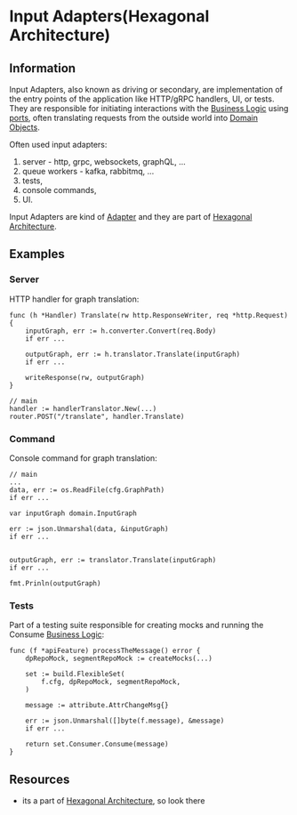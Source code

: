 # Input Adapters(Hexagonal Architecture)

## Information

Input Adapters, also known as driving or secondary, are implementation of the entry points of the application like HTTP/gRPC handlers, UI, or tests. They are responsible for initiating interactions with the [Business Logic](https://github.com/vimcki/design-principles/blob/master/Business%20Logic.md) using [ports](https://github.com/vimcki/design-principles/blob/master/Port.md), often translating requests from the outside world into [Domain Objects](https://github.com/vimcki/design-principles/blob/master/Domain%20Objects.md). 

Often used input adapters:

1. server - http, grpc, websockets, graphQL, ...
1. queue workers - kafka, rabbitmq, ...
1. tests,
1. console commands,
1. UI.

Input Adapters are kind of [Adapter](https://github.com/vimcki/design-principles/blob/master/Adapter.md) and they are part of [Hexagonal Architecture](https://github.com/vimcki/design-principles/blob/master/Hexagonal%20Architecture.md).

## Examples

### Server

HTTP handler for graph translation:

```golang
func (h *Handler) Translate(rw http.ResponseWriter, req *http.Request){
	inputGraph, err := h.converter.Convert(req.Body)
	if err ...

	outputGraph, err := h.translator.Translate(inputGraph)
	if err ...

	writeResponse(rw, outputGraph)
}
```

```golang
// main
handler := handlerTranslator.New(...)
router.POST("/translate", handler.Translate)
```

### Command

Console command for graph translation:

```golang
// main
...
data, err := os.ReadFile(cfg.GraphPath)
if err ...

var inputGraph domain.InputGraph

err := json.Unmarshal(data, &inputGraph)
if err ...


outputGraph, err := translator.Translate(inputGraph)
if err ...

fmt.Prinln(outputGraph)
```

### Tests

Part of a testing suite responsible for creating mocks and running the Consume [Business Logic](https://github.com/vimcki/design-principles/blob/master/Business%20Logic.md):

```golang
func (f *apiFeature) processTheMessage() error {
	dpRepoMock, segmentRepoMock := createMocks(...)

	set := build.FlexibleSet(
	    f.cfg, dpRepoMock, segmentRepoMock,
	)

	message := attribute.AttrChangeMsg{}

	err := json.Unmarshal([]byte(f.message), &message)
	if err ...

	return set.Consumer.Consume(message)
}
```

## Resources

- its a part of [Hexagonal Architecture](https://github.com/vimcki/design-principles/blob/master/Hexagonal%20Architecture.md), so look there
